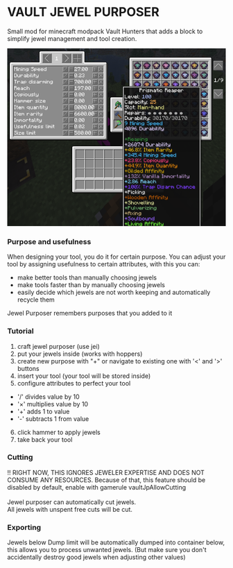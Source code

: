 VAULT JEWEL PURPOSER
======
Small mod for minecraft modpack Vault Hunters that adds a block to simplify jewel management and tool creation.

![screenshot failed, use your imagination](web/screenshot.png?raw=true)

### Purpose and usefulness

When designing your tool, you do it for certain purpose. You can adjust your tool by assigning usefulness to certain attributes, with this you can:
- make better tools than manually choosing jewels
- make tools faster than by manually choosing jewels
- easily decide which jewels are not worth keeping and automatically recycle them

Jewel Purposer remembers purposes that you added to it

### Tutorial

1. craft jewel purposer (use jei)
2. put your jewels inside (works with hoppers)
3. create new purpose with "+" or navigate to existing one with '<' and '>' buttons
4. insert your tool (your tool will be stored inside)
5. configure attributes to perfect your tool
- '/' divides value by 10
- '×' multiplies value by 10
- '+' adds 1 to value
- '-' subtracts 1 from value
6. click hammer to apply jewels
7. take back your tool

### Cutting

!! RIGHT NOW, THIS IGNORES JEWELER EXPERTISE AND DOES NOT CONSUME ANY RESOURCES. Because of that, this feature should be disabled by default, enable with gamerule vaultJpAllowCutting \
\
Jewel purposer can automatically cut jewels. \
All jewels with unspent free cuts will be cut.

### Exporting

Jewels below Dump limit will be automatically dumped into container below, this allows you to process unwanted jewels. (But make sure you don't accidentally destroy good jewels when adjusting other values)